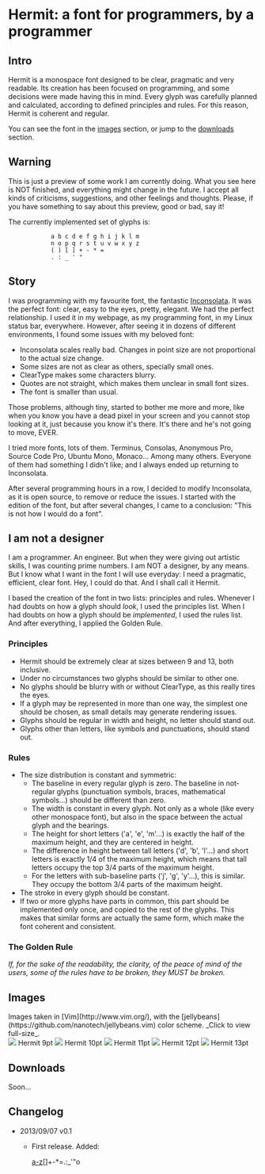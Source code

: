 # Hermit: a font for programmers, by a programmer #

## Intro ##
Hermit is a monospace font designed to be clear, pragmatic and very readable.
Its creation has been focused on programming, and some decisions were made
having this in mind. Every glyph was carefully planned and calculated,
according to defined principles and rules. For this reason, Hermit is coherent
and regular.

You can see the font in the [images](#images) section, or jump to the
[downloads](#downloads) section.

## Warning ##
This is just a preview of some work I am currently doing. What you see here is
NOT finished, and everything might change in the future. I accept all kinds of
criticisms, suggestions, and other feelings and thoughts. Please, if you have
something to say about this preview, good or bad, say it!

The currently implemented set of glyphs is:

                a b c d e f g h i j k l m
                n o p q r s t u v w x y z
                ( ) [ ] + - * =
                . : _ ' "

## Story ##
I was programming with my favourite font, the fantastic
[Inconsolata](http://levien.com/type/myfonts/inconsolata.html). It was the
perfect font: clear, easy to the eyes, pretty, elegant. We had the perfect
relationship. I used it in my webpage, as my programming font, in my Linux
status bar, everywhere. However, after seeing it in dozens of different
environments, I found some issues with my beloved font:

*   Inconsolata scales really bad. Changes in point size are not proportional
    to the actual size change.
*   Some sizes are not as clear as others, specially small ones.
*   ClearType makes some characters blurry.
*   Quotes are not straight, which makes them unclear in small font sizes.
*   The font is smaller than usual.

Those problems, although tiny, started to bother me more and more, like when
you know you have a dead pixel in your screen and you cannot stop looking at
it, just because you know it's there. It's there and he's not going to move,
EVER.

I tried more fonts, lots of them. Terminus, Consolas, Anonymous Pro, Source
Code Pro, Ubuntu Mono, Monaco... Among many others. Everyone of them had
something I didn't like; and I always ended up returning to Inconsolata.

After several programming hours in a row, I decided to modify Inconsolata, as
it is open source, to remove or reduce the issues. I started with the edition
of the font, but after several changes, I came to a conclusion: "This is not
how I would do a font".

## I am not a designer ##
I am a programmer. An engineer. But when they were giving out artistic skills,
I was counting prime numbers. I am NOT a designer, by any means. But I know
what I want in the font I will use everyday: I need a pragmatic, efficient,
clear font. Hey, I could do that. And I shall call it Hermit.

I based the creation of the font in two lists: principles and rules. Whenever I
had doubts on how a glyph should _look_, I used the principles list. When I
had doubts on how a glyph should be _implemented_, I used the rules list. And
after everything, I applied the Golden Rule.

### Principles ###
*   Hermit should be extremely clear at sizes between 9 and 13, both inclusive.
*   Under no circumstances two glyphs should be similar to other one.
*   No glyphs should be blurry with or without ClearType, as this really tires
    the eyes.
*   If a glyph may be represented in more than one way, the simplest one should
    be chosen, as small details may generate rendering issues.
*   Glyphs should be regular in width and height, no letter should stand out.
*   Glyphs other than letters, like symbols and punctuations, should stand out.

### Rules ###
*   The size distribution is constant and symmetric:
    *   The baseline in every regular glyph is zero. The baseline in
        not-regular glyphs (punctuation symbols, braces, mathematical
        symbols...) should be different than zero.
    *   The width is constant in every glyph. Not only as a whole (like
        every other monospace font), but also in the space between the
        actual glyph and the bearings.
    *   The height for short letters ('a', 'e', 'm'...) is exactly the half
        of the maximum height, and they are centered in height.
    *   The difference in height between tall letters ('d', 'b', 'l'...)
        and short letters is exactly 1/4 of the maximum height, which means
        that tall letters occupy the top 3/4 parts of the maximum height.
    *   For the letters with sub-baseline parts ('j', 'g', 'y'...), this is
        similar. They occupy the bottom 3/4 parts of the maximum height.
*   The stroke in every glyph should be constant.
*   If two or more glyphs have parts in common, this part should be implemented
    only once, and copied to the rest of the glyphs. This makes that similar
    forms are actually the same form, which make the font coherent and
    consistent.


### The Golden Rule ###
_If, for the sake of the readability, the clarity, of the peace of mind of the
users, some of the rules have to be broken, they MUST be broken._

<h2 id='images'>Images</h2>
Images taken in [Vim](http://www.vim.org/), with the
[jellybeans](https://github.com/nanotech/jellybeans.vim) color scheme. _Click
to view full-size_.
<div class='gallery'>
    <a href='/i/Hermit_9pt.png'><img src='/i/Hermit_9pt.png'></img></a>
    Hermit 9pt
    <a href='/i/Hermit_10pt.png'><img src='/i/Hermit_10pt.png'></img></a>
    Hermit 10pt
    <a href='/i/Hermit_11pt.png'><img src='/i/Hermit_11pt.png'></img></a>
    Hermit 11pt
    <a href='/i/Hermit_12pt.png'><img src='/i/Hermit_12pt.png'></img></a>
    Hermit 12pt
    <a href='/i/Hermit_13pt.png'><img src='/i/Hermit_13pt.png'></img></a>
    Hermit 13pt
</div>


<h2 id='downloads'>Downloads</h2>
Soon...

## Changelog ##
*   2013/09/07 v0.1
    *   First release. Added:

        [a-z]()[]\+-*=.:_'"o
